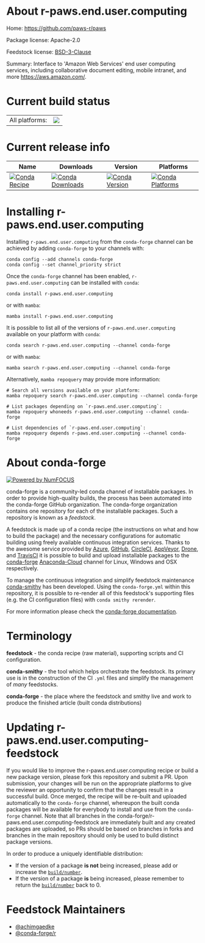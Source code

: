 About r-paws.end.user.computing
===============================

Home: https://github.com/paws-r/paws

Package license: Apache-2.0

Feedstock license: [BSD-3-Clause](https://github.com/conda-forge/r-paws.end.user.computing-feedstock/blob/main/LICENSE.txt)

Summary: Interface to 'Amazon Web Services' end user computing services, including collaborative document editing, mobile intranet, and more <https://aws.amazon.com/>.

Current build status
====================


<table><tr><td>All platforms:</td>
    <td>
      <a href="https://dev.azure.com/conda-forge/feedstock-builds/_build/latest?definitionId=14237&branchName=main">
        <img src="https://dev.azure.com/conda-forge/feedstock-builds/_apis/build/status/r-paws.end.user.computing-feedstock?branchName=main">
      </a>
    </td>
  </tr>
</table>

Current release info
====================

| Name | Downloads | Version | Platforms |
| --- | --- | --- | --- |
| [![Conda Recipe](https://img.shields.io/badge/recipe-r--paws.end.user.computing-green.svg)](https://anaconda.org/conda-forge/r-paws.end.user.computing) | [![Conda Downloads](https://img.shields.io/conda/dn/conda-forge/r-paws.end.user.computing.svg)](https://anaconda.org/conda-forge/r-paws.end.user.computing) | [![Conda Version](https://img.shields.io/conda/vn/conda-forge/r-paws.end.user.computing.svg)](https://anaconda.org/conda-forge/r-paws.end.user.computing) | [![Conda Platforms](https://img.shields.io/conda/pn/conda-forge/r-paws.end.user.computing.svg)](https://anaconda.org/conda-forge/r-paws.end.user.computing) |

Installing r-paws.end.user.computing
====================================

Installing `r-paws.end.user.computing` from the `conda-forge` channel can be achieved by adding `conda-forge` to your channels with:

```
conda config --add channels conda-forge
conda config --set channel_priority strict
```

Once the `conda-forge` channel has been enabled, `r-paws.end.user.computing` can be installed with `conda`:

```
conda install r-paws.end.user.computing
```

or with `mamba`:

```
mamba install r-paws.end.user.computing
```

It is possible to list all of the versions of `r-paws.end.user.computing` available on your platform with `conda`:

```
conda search r-paws.end.user.computing --channel conda-forge
```

or with `mamba`:

```
mamba search r-paws.end.user.computing --channel conda-forge
```

Alternatively, `mamba repoquery` may provide more information:

```
# Search all versions available on your platform:
mamba repoquery search r-paws.end.user.computing --channel conda-forge

# List packages depending on `r-paws.end.user.computing`:
mamba repoquery whoneeds r-paws.end.user.computing --channel conda-forge

# List dependencies of `r-paws.end.user.computing`:
mamba repoquery depends r-paws.end.user.computing --channel conda-forge
```


About conda-forge
=================

[![Powered by
NumFOCUS](https://img.shields.io/badge/powered%20by-NumFOCUS-orange.svg?style=flat&colorA=E1523D&colorB=007D8A)](https://numfocus.org)

conda-forge is a community-led conda channel of installable packages.
In order to provide high-quality builds, the process has been automated into the
conda-forge GitHub organization. The conda-forge organization contains one repository
for each of the installable packages. Such a repository is known as a *feedstock*.

A feedstock is made up of a conda recipe (the instructions on what and how to build
the package) and the necessary configurations for automatic building using freely
available continuous integration services. Thanks to the awesome service provided by
[Azure](https://azure.microsoft.com/en-us/services/devops/), [GitHub](https://github.com/),
[CircleCI](https://circleci.com/), [AppVeyor](https://www.appveyor.com/),
[Drone](https://cloud.drone.io/welcome), and [TravisCI](https://travis-ci.com/)
it is possible to build and upload installable packages to the
[conda-forge](https://anaconda.org/conda-forge) [Anaconda-Cloud](https://anaconda.org/)
channel for Linux, Windows and OSX respectively.

To manage the continuous integration and simplify feedstock maintenance
[conda-smithy](https://github.com/conda-forge/conda-smithy) has been developed.
Using the ``conda-forge.yml`` within this repository, it is possible to re-render all of
this feedstock's supporting files (e.g. the CI configuration files) with ``conda smithy rerender``.

For more information please check the [conda-forge documentation](https://conda-forge.org/docs/).

Terminology
===========

**feedstock** - the conda recipe (raw material), supporting scripts and CI configuration.

**conda-smithy** - the tool which helps orchestrate the feedstock.
                   Its primary use is in the construction of the CI ``.yml`` files
                   and simplify the management of *many* feedstocks.

**conda-forge** - the place where the feedstock and smithy live and work to
                  produce the finished article (built conda distributions)


Updating r-paws.end.user.computing-feedstock
============================================

If you would like to improve the r-paws.end.user.computing recipe or build a new
package version, please fork this repository and submit a PR. Upon submission,
your changes will be run on the appropriate platforms to give the reviewer an
opportunity to confirm that the changes result in a successful build. Once
merged, the recipe will be re-built and uploaded automatically to the
`conda-forge` channel, whereupon the built conda packages will be available for
everybody to install and use from the `conda-forge` channel.
Note that all branches in the conda-forge/r-paws.end.user.computing-feedstock are
immediately built and any created packages are uploaded, so PRs should be based
on branches in forks and branches in the main repository should only be used to
build distinct package versions.

In order to produce a uniquely identifiable distribution:
 * If the version of a package **is not** being increased, please add or increase
   the [``build/number``](https://docs.conda.io/projects/conda-build/en/latest/resources/define-metadata.html#build-number-and-string).
 * If the version of a package **is** being increased, please remember to return
   the [``build/number``](https://docs.conda.io/projects/conda-build/en/latest/resources/define-metadata.html#build-number-and-string)
   back to 0.

Feedstock Maintainers
=====================

* [@achimgaedke](https://github.com/achimgaedke/)
* [@conda-forge/r](https://github.com/conda-forge/r/)

